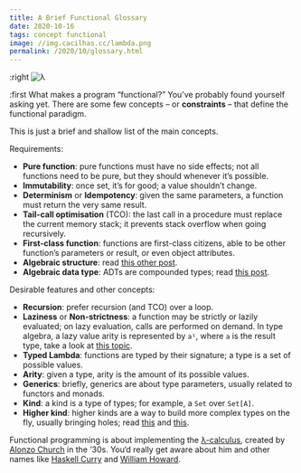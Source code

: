 ```yaml
---
title: A Brief Functional Glossary
date: 2020-10-16
tags: concept functional
image: //img.cacilhas.cc/lambda.png
permalink: /2020/10/glossary.html
---
```

[image]: {{{image}}}
[algebra]: /2020/10/algebra.html
[Alonzo Church]: https://johnmacfarlane.net/church.html
[data-types]: /2020/10/type-isomorphism.html#algebraic-data-types
[Haskell Curry]: https://iep.utm.edu/curry/
[higher-kind]: https://dotty.epfl.ch/docs/internals/higher-kinded-v2.html
[kind-projector]: https://github.com/typelevel/kind-projector#function-syntax
[William Howard]: https://peoplepill.com/people/william-alvin-howard/
[λ-calculus]: http://www.cse.chalmers.se/research/group/logic/TypesSS05/Extra/geuvers.pdf

:right ![λ][image]

:first What makes a program “functional?” You’ve probably found yourself asking
yet. There are some few concepts – or **constraints** – that define the
functional paradigm.

This is just a brief and shallow list of the main concepts.

Requirements:

- **Pure function**: pure functions must have no side effects; not all functions
  need to be pure, but they should whenever it’s possible.
- **Immutability**: once set, it’s for good; a value shouldn’t change.
- **Determinism** or **Idempotency**: given the same parameters, a function must
  return the very same result.
- **Tail-call optimisation** (TCO): the last call in a procedure must replace
  the current memory stack; it prevents stack overflow when going recursively.
- **First-class function**: functions are first-class citizens, able to be other
  function’s parameters or result, or even object attributes.
- **Algebraic structure**: read [this other post][algebra].
- **Algebraic data type**: ADTs are compounded types; read
  [this post][data-types].

Desirable features and other concepts:

- **Recursion**: prefer recursion (and TCO) over a loop.
- **Laziness** or **Non-strictness**: a function may be strictly or lazily
  evaluated; on lazy evaluation, calls are performed on demand. In type algebra,
  a lazy value arity is represented by `a¹`, where `a` is the result type, take
  a look at [this topic][data-types].
- **Typed Lambda**: functions are typed by their signature; a type is a set of
  possible values.
- **Arity**: given a type, arity is the amount of its possible values.
- **Generics**: briefly, generics are about type parameters, usually related to
  functors and monads.
- **Kind**: a kind is a type of types; for example, a `Set` over `Set[A]`.
- **Higher kind**: higher kinds are a way to build more complex types on the
  fly, usually bringing holes; read [this][higher-kind] and
  [this][kind-projector].

Functional programming is about implementing the [λ-calculus][], created by
[Alonzo Church][] in the ’30s. You‘d really get aware about him and other names
like [Haskell Curry][] and [William Howard][].
